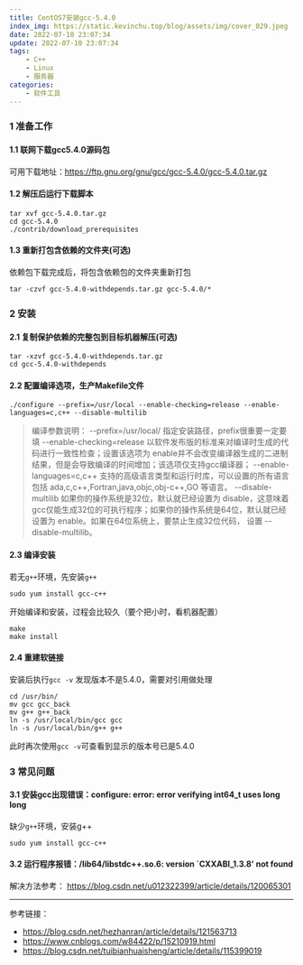 ```yaml
---
title: CentOS7安装gcc-5.4.0
index_img: https://static.kevinchu.top/blog/assets/img/cover_029.jpeg
date: 2022-07-10 23:07:34
update: 2022-07-10 23:07:34
tags:
    - C++
    - Linux
    - 服务器
categories:
    - 软件工具
---
```

### 1 准备工作


#### 1.1 联网下载gcc5.4.0源码包
可用下载地址：https://ftp.gnu.org/gnu/gcc/gcc-5.4.0/gcc-5.4.0.tar.gz

#### 1.2 解压后运行下载脚本
```
tar xvf gcc-5.4.0.tar.gz
cd gcc-5.4.0
./contrib/download_prerequisites
```

#### 1.3 重新打包含依赖的文件夹(可选)
依赖包下载完成后，将包含依赖包的文件夹重新打包
```
tar -czvf gcc-5.4.0-withdepends.tar.gz gcc-5.4.0/*
```

### 2 安装


#### 2.1 复制保护依赖的完整包到目标机器解压(可选)
```
tar -xzvf gcc-5.4.0-withdepends.tar.gz
cd gcc-5.4.0-withdepends
```

#### 2.2 配置编译选项，生产Makefile文件
```
./configure --prefix=/usr/local --enable-checking=release --enable-languages=c,c++ --disable-multilib

```
>编译参数说明：
>--prefix=/usr/local/ 指定安装路径，prefix很重要一定要填
--enable-checking=release 以软件发布版的标准来对编译时生成的代码进行一致性检查；设置该选项为 enable并不会改变编译器生成的二进制结果，但是会导致编译的时间增加；该选项仅支持gcc编译器；
--enable-languages=c,c++ 支持的高级语言类型和运行时库，可以设置的所有语言包括 ada,c,c++,Fortran,java,objc,obj-c++,GO 等语言。
--disable-multilib 如果你的操作系统是32位，默认就已经设置为 disable，这意味着gcc仅能生成32位的可执行程序；如果你的操作系统是64位，默认就已经设置为 enable。如果在64位系统上，要禁止生成32位代码， 设置 --disable-multilib。


#### 2.3 编译安装

若无```g++```环境，先安装```g++```
```
sudo yum install gcc-c++
```
开始编译和安装，过程会比较久（要个把小时，看机器配置）
```
make
make install
```

#### 2.4 重建软链接

安装后执行```gcc -v``` 发现版本不是5.4.0，需要对引用做处理

```
cd /usr/bin/
mv gcc gcc_back
mv g++ g++_back
ln -s /usr/local/bin/gcc gcc
ln -s /usr/local/bin/g++ g++
```

此时再次使用```gcc -v```可查看到显示的版本号已是5.4.0


### 3 常见问题


#### 3.1 安装gcc出现错误：configure: error: error verifying int64_t uses long long
缺少```g++```环境，安装g++
```
sudo yum install gcc-c++
```


#### 3.2 运行程序报错：/lib64/libstdc++.so.6: version `CXXABI_1.3.8' not found

解决方法参考：
https://blog.csdn.net/u012322399/article/details/120065301

---

参考链接：

- https://blog.csdn.net/hezhanran/article/details/121563713
- https://www.cnblogs.com/w84422/p/15210919.html 
- https://blog.csdn.net/tuibianhuaisheng/article/details/115399019